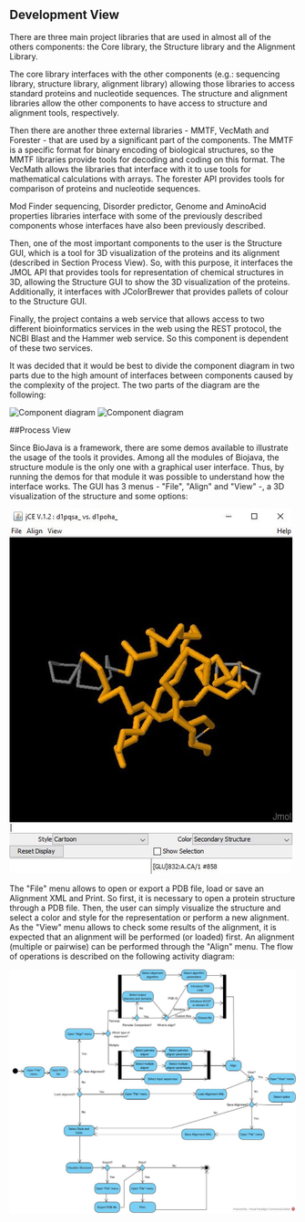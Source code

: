 ## Development View

There are three main project libraries that are used in almost all of the others components: the Core library, the Structure library and the Alignment Library.


The core library interfaces with the other components (e.g.: sequencing library, structure library, alignment library) allowing those libraries to access standard proteins and nucleotide sequences. The structure and alignment libraries allow the other components to have access to structure and alignment tools, respectively.


Then there are another three external libraries - MMTF, VecMath and Forester - that are used by a significant part of the components. The MMTF is a specific format for binary encoding of biological structures, so the MMTF libraries provide tools for decoding and coding on this format. The VecMath allows the libraries that interface with it to use tools for mathematical calculations with arrays. The forester API provides tools for comparison of proteins and nucleotide sequences.


Mod Finder sequencing, Disorder predictor, Genome and AminoAcid properties libraries interface with some of the previously described components whose interfaces have also been previously described.


Then, one of the most important components to the user is the Structure GUI, which is a tool for 3D visualization of the proteins and its alignment (described in Section Process View). So, with this purpose, it interfaces the JMOL API that provides tools for representation of chemical structures in 3D, allowing the Structure GUI to show the 3D visualization of the proteins. Additionally, it interfaces with JColorBrewer that provides pallets of colour to the Structure GUI.


Finally, the project contains a web service that allows access to two different bioinformatics services in the web using the REST protocol, the NCBI Blast and the Hammer web service. So this component is dependent of these two services.


It was decided that it would be best to divide the component diagram in two parts due to the high amount of interfaces between components caused by the complexity of the project. The two parts of the diagram are the following:

![Component diagram](Images/component_model_1.jpg)
![Component diagram](Images/component_model_2.jpg)

##Process View

Since BioJava is a framework, there are some demos available to illustrate the usage of the tools it provides. Among all the modules of Biojava, the structure module is the only one with a graphical user interface. Thus, by running the demos for that module it was possible to understand how the interface works. The GUI has 3 menus - "File", "Align" and "View" -, a 3D visualization of the structure and some options:

![StructureGUI](Images/structuregui.JPG)

The "File" menu allows to open or export a PDB file, load or save an Alignment XML and Print. So first, it is necessary to open a protein structure through a PDB file. Then, the user can simply visualize the structure and select a color and style for the representation or perform a new alignment. As the "View" menu allows to check some results of the alignment, it is expected that an alignment will be performed (or loaded) first. An alignment (multiple or pairwise) can be performed through the "Align" menu. The flow of operations is described on the following activity diagram:

![ActivityDiagram](Images/activitydiagram.jpg)